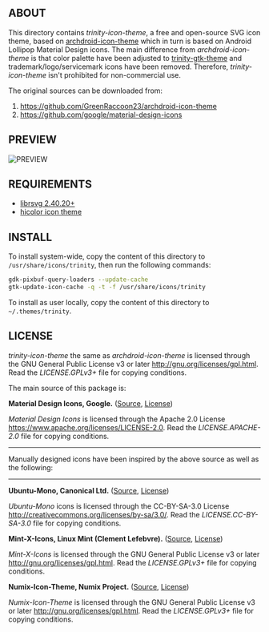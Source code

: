 ABOUT
-----
This directory contains *trinity-icon-theme*, a free and open-source
SVG icon theme, based on [archdroid-icon-theme][1] which in turn is
based on Android Lollipop Material Design icons.  The main difference
from *archdroid-icon-theme* is that color palette have been adjusted
to [trinity-gtk-theme][2] and trademark/logo/servicemark icons have
been removed.  Therefore, *trinity-icon-theme* isn't prohibited for
non-commercial use.

The original sources can be downloaded from:
  1. https://github.com/GreenRaccoon23/archdroid-icon-theme
  2. https://github.com/google/material-design-icons

PREVIEW
-------
![PREVIEW][3]

REQUIREMENTS
------------
* [librsvg 2.40.20+][4]
* [hicolor icon theme][5]

INSTALL
-------
To install system-wide, copy the content of this directory to
`/usr/share/icons/trinity`, then run the following commands:
```sh
gdk-pixbuf-query-loaders --update-cache
gtk-update-icon-cache -q -t -f /usr/share/icons/trinity
```

To install as user locally, copy the content of this directory to
`~/.themes/trinity`.

LICENSE
-------
*trinity-icon-theme* the same as *archdroid-icon-theme* is licensed
through the GNU General Public License v3 or later
<http://gnu.org/licenses/gpl.html>.
Read the *LICENSE.GPLv3+* file for copying conditions.

The main source of this package is:

**Material Design Icons, Google.**
([Source][6], [License][7])

*Material Design Icons* is licensed through the Apache 2.0 License
<https://www.apache.org/licenses/LICENSE-2.0>.
Read the *LICENSE.APACHE-2.0* file for copying conditions.

---

Manually designed icons have been inspired by the above source as well
as the following:

---

**Ubuntu-Mono, Canonical Ltd.**
([Source][8], [License][9])

*Ubuntu-Mono* icons is licensed through the CC-BY-SA-3.0 License
<http://creativecommons.org/licenses/by-sa/3.0/>.
Read the *LICENSE.CC-BY-SA-3.0* file for copying conditions.


**Mint-X-Icons, Linux Mint (Clement Lefebvre).**
([Source][10], [License][11])

*Mint-X-Icons* is licensed through the GNU General Public License v3
or later <http://gnu.org/licenses/gpl.html>.
Read the *LICENSE.GPLv3+* file for copying conditions.


**Numix-Icon-Theme, Numix Project.**
([Source][12], [License][13])

*Numix-Icon-Theme* is licensed through the GNU General Public License
v3 or later <http://gnu.org/licenses/gpl.html>.
Read the *LICENSE.GPLv3+* file for copying conditions.

<!--------------------------------------------------------------------
------------------------------ LINKS ---------------------------------
--------------------------------------------------------------------->

<!-- archdroid-icon-theme -->
[1]: https://github.com/GreenRaccoon23/archdroid-icon-theme

<!-- trinity-gtk-theme -->
[2]: https://github.com/zeppe-lin/trinity-gtk-theme

<!-- preview -->
[3]: https://raw.githubusercontent.com/zeppe-lin/trinity-icon-theme/master/preview.png

<!-- librsvg -->
[4]: https://wiki.gnome/org/LibRsvg

<!-- hicolor-icon-theme -->
[5]: https://www.freedesktop.org/wiki/Software/icon-theme

<!-- Material Design Icons source -->
[6]: https://github.com/google/material-design-icons
<!-- Material Design Icons license -->
[7]: https://github.com/google/material-design-icons/blob/master/LICENSE

<!-- Ubuntu Mono source -->
[8]: http://packages.ubuntu.com/vivid/ubuntu-mono
<!-- Ubuntu Mono license -->
[9]: https://bazaar.launchpad.net/~ubuntu-art-pkg/ubuntu-themes/trunk/view/head:/debian/copyright

<!-- Mint X Icons source -->
[10]: https://github.com/linuxmint/mint-x-icons
[11]: https://github.com/linuxmint/mint-x-icons/raw/master/debian/copyright

<!-- Numix Icon Theme source -->
[12]: https://github.com/numixproject/numix-icon-theme
<!-- Numix Icon Theme license -->
[13]: https://github.com/numixproject/numix-icon-theme/blob/master/license


<!-- vim:ft=markdown:sw=2:ts=2:sts=2:et:cc=72:tw=70
End of file. -->
